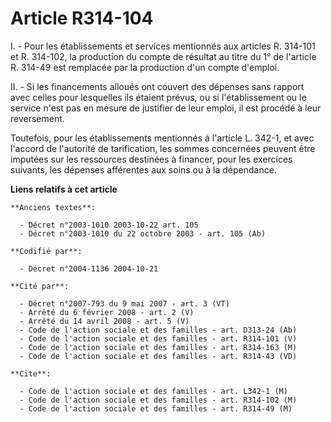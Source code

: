 # Article R314-104

I. - Pour les établissements et services mentionnés aux articles R. 314-101 et R. 314-102, la production du compte de
résultat au titre du 1° de l'article R. 314-49 est remplacée par la production d'un compte d'emploi.

II. - Si les financements alloués ont couvert des dépenses sans rapport avec celles pour lesquelles ils étaient prévus, ou si
l'établissement ou le service n'est pas en mesure de justifier de leur emploi, il est procédé à leur reversement.

Toutefois, pour les établissements mentionnés à l'article L. 342-1, et avec l'accord de l'autorité de tarification, les
sommes concernées peuvent être imputées sur les ressources destinées à financer, pour les exercices suivants, les dépenses
afférentes aux soins ou à la dépendance.

**Liens relatifs à cet article**

	**Anciens textes**:

	  - Décret n°2003-1010 2003-10-22 art. 105
	  - Décret n°2003-1010 du 22 octobre 2003 - art. 105 (Ab)

	**Codifié par**:

	  - Décret n°2004-1136 2004-10-21

	**Cité par**:

	  - Décret n°2007-793 du 9 mai 2007 - art. 3 (VT)
	  - Arrêté du 6 février 2008 - art. 2 (V)
	  - Arrêté du 14 avril 2008 - art. 5 (V)
	  - Code de l'action sociale et des familles - art. D313-24 (Ab)
	  - Code de l'action sociale et des familles - art. R314-101 (V)
	  - Code de l'action sociale et des familles - art. R314-163 (M)
	  - Code de l'action sociale et des familles - art. R314-43 (VD)

	**Cite**:

	  - Code de l'action sociale et des familles - art. L342-1 (M)
	  - Code de l'action sociale et des familles - art. R314-102 (M)
	  - Code de l'action sociale et des familles - art. R314-49 (M)
